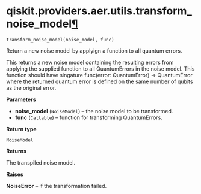 # qiskit.providers.aer.utils.transform\_noise\_model[¶](#qiskit-providers-aer-utils-transform-noise-model "Permalink to this headline")

<span id="undefined" />

`transform_noise_model(noise_model, func)`

Return a new noise model by applyign a function to all quantum errors.

This returns a new noise model containing the resulting errors from applying the supplied function to all QuantumErrors in the noise model. This function should have singature func(error: QuantumError) -> QuantumError where the returned quantum error is defined on the same number of qubits as the original error.

**Parameters**

*   **noise\_model** (`NoiseModel`) – the noise model to be transformed.
*   **func** (`Callable`) – function for transforming QuantumErrors.

**Return type**

`NoiseModel`

**Returns**

The transpiled noise model.

**Raises**

**NoiseError** – if the transformation failed.
